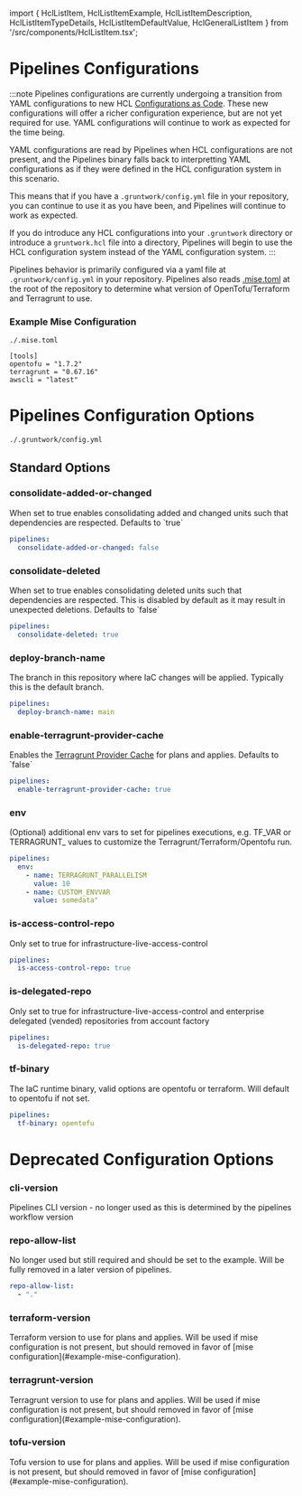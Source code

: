 import { HclListItem, HclListItemExample, HclListItemDescription, HclListItemTypeDetails, HclListItemDefaultValue, HclGeneralListItem } from '/src/components/HclListItem.tsx';

# Pipelines Configurations

:::note
Pipelines configurations are currently undergoing a transition from YAML configurations to new HCL [Configurations as Code](./configurations-as-code.md). These new configurations will offer a richer configuration experience, but are not yet required for use. YAML configurations will continue to work as expected for the time being.

YAML configurations are read by Pipelines when HCL configurations are not present, and the Pipelines binary falls back to interpretting YAML configurations as if they were defined in the HCL configuration system in this scenario.

This means that if you have a `.gruntwork/config.yml` file in your repository, you can continue to use it as you have been, and Pipelines will continue to work as expected.

If you do introduce any HCL configurations into your `.gruntwork` directory or introduce a `gruntwork.hcl` file into a directory, Pipelines will begin to use the HCL configuration system instead of the YAML configuration system.
:::

Pipelines behavior is primarily configured via a yaml file at `.gruntwork/config.yml` in your repository. Pipelines also reads [.mise.toml](https://docs.gruntwork.io/pipelines/upgrading/upgrading-from-infrastructure-pipelines#adding-misetoml) at the root of the repository to determine what version of OpenTofu/Terraform and Terragrunt to use.

### Example Mise Configuration
`./.mise.toml`
```
[tools]
opentofu = "1.7.2"
terragrunt = "0.67.16"
awscli = "latest"
```

# Pipelines Configuration Options

`./.gruntwork/config.yml`

## Standard Options

### consolidate-added-or-changed

<HclListItem name="consolidate-added-or-changed" requirement="optional" type="boolean">
<HclListItemDescription>
When set to true enables consolidating added and changed units such that dependencies are respected.
Defaults to `true`
</HclListItemDescription>
<HclListItemExample>

```yaml
pipelines:
  consolidate-added-or-changed: false
```

</HclListItemExample>
</HclListItem>

### consolidate-deleted

<HclListItem name="consolidate-deleted" requirement="optional" type="boolean">
<HclListItemDescription>
When set to true enables consolidating deleted units such that dependencies are respected.
This is disabled by default as it may result in unexpected deletions.
Defaults to `false`
</HclListItemDescription>
<HclListItemExample>

```yaml
pipelines:
  consolidate-deleted: true
```

</HclListItemExample>
</HclListItem>

### deploy-branch-name

<HclListItem name="deploy-branch-name" requirement="required" type="string">
<HclListItemDescription>
The branch in this repository where IaC changes will be applied. Typically this is the default branch.
</HclListItemDescription>
<HclListItemExample>

```yaml
pipelines:
  deploy-branch-name: main
```

</HclListItemExample>
</HclListItem>

### enable-terragrunt-provider-cache

<HclListItem name="enable-terragrunt-provider-cache" requirement="optional" type="boolean">
<HclListItemDescription>
Enables the <span class="external-link"><a href="https://terragrunt.gruntwork.io/docs/features/provider-cache/">Terragrunt Provider Cache</a></span> for plans and applies.
Defaults to `false`
</HclListItemDescription>
<HclListItemExample>

```yaml
pipelines:
  enable-terragrunt-provider-cache: true
```

</HclListItemExample>
</HclListItem>

### env

<HclListItem name="env" requirement="optional" type="sequence(mapping)">
<HclListItemDescription>
(Optional) additional env vars to set for pipelines executions, e.g. TF_VAR or TERRAGRUNT_ values to customize the Terragrunt/Terraform/Opentofu run.
</HclListItemDescription>
<HclListItemExample>

```yaml
pipelines:
  env:
    - name: TERRAGRUNT_PARALLELISM
      value: 10
    - name: CUSTOM_ENVVAR
      value: somedata"
```

</HclListItemExample>
</HclListItem>

### is-access-control-repo

<HclListItem name="is-access-control-repo" requirement="optional" type="boolean">
<HclListItemDescription>
Only set to true for infrastructure-live-access-control
</HclListItemDescription>
<HclListItemExample>

```yaml
pipelines:
  is-access-control-repo: true
```

</HclListItemExample>
</HclListItem>

### is-delegated-repo

<HclListItem name="is-delegated-repo" requirement="optional" type="boolean">
<HclListItemDescription>
Only set to true for infrastructure-live-access-control and enterprise delegated (vended) repositories from account factory
</HclListItemDescription>
<HclListItemExample>

```yaml
pipelines:
  is-delegated-repo: true
```

</HclListItemExample>
</HclListItem>

### tf-binary

<HclListItem name="tf-binary" requirement="optional" type="string">
<HclListItemDescription>
The IaC runtime binary, valid options are opentofu or terraform. Will default to opentofu if not set.
</HclListItemDescription>
<HclListItemExample>

```yaml
pipelines:
  tf-binary: opentofu
```

</HclListItemExample>
</HclListItem>

# Deprecated Configuration Options

### cli-version

<HclListItem name="cli-version" requirement="deprecated" type="string">
<HclListItemDescription>
Pipelines CLI version - no longer used as this is determined by the pipelines workflow version
</HclListItemDescription>
</HclListItem>

### repo-allow-list

<HclListItem name="repo-allow-list" requirement="required(deprecated)" type="string">
<HclListItemDescription>
No longer used but still required and should be set to the example. Will be fully removed in a later version of pipelines.
</HclListItemDescription>
<HclListItemExample>

```yaml
repo-allow-list:
  - "."
```

</HclListItemExample>
</HclListItem>

### terraform-version

<HclListItem name="terraform-version" requirement="deprecated" type="string">
<HclListItemDescription>
Terraform version to use for plans and applies. Will be used if mise configuration is not present, but should removed in favor of [mise configuration](#example-mise-configuration).
</HclListItemDescription>
</HclListItem>

### terragrunt-version

<HclListItem name="terragrunt-version" requirement="deprecated" type="string">
<HclListItemDescription>
Terragrunt version to use for plans and applies. Will be used if mise configuration is not present, but should removed in favor of [mise configuration](#example-mise-configuration).
</HclListItemDescription>
</HclListItem>

### tofu-version

<HclListItem name="tofu-version" requirement="deprecated" type="string">
<HclListItemDescription>
Tofu version to use for plans and applies. Will be used if mise configuration is not present, but should removed in favor of [mise configuration](#example-mise-configuration).
</HclListItemDescription>
</HclListItem>

